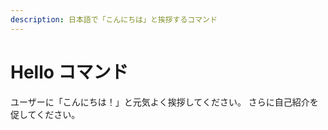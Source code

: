 ```yaml
---
description: 日本語で「こんにちは」と挨拶するコマンド
---
```


# Hello コマンド

ユーザーに「こんにちは！」と元気よく挨拶してください。
さらに自己紹介を促してください。

